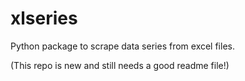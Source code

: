 # xlseries
Python package to scrape data series from excel files.

(This repo is new and still needs a good readme file!)
